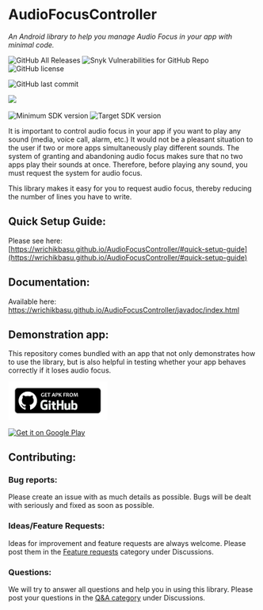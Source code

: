 # AudioFocusController
<i>An Android library to help you manage Audio Focus in your app with minimal code.</i>

![GitHub All Releases](https://img.shields.io/github/downloads/WrichikBasu/AudioFocusController/total)
![Snyk Vulnerabilities for GitHub Repo](https://img.shields.io/snyk/vulnerabilities/github/WrichikBasu/AudioFocusController)
![GitHub license](https://img.shields.io/github/license/WrichikBasu/AudioFocusController)

![GitHub last commit](https://img.shields.io/github/last-commit/WrichikBasu/AudioFocusController)

[![](https://jitpack.io/v/WrichikBasu/AudioFocusController.svg)](https://jitpack.io/#WrichikBasu/AudioFocusController)

![Minimum SDK version](https://img.shields.io/badge/minimum%20sdk%20version-Lollipop%20(API%2021)-brightgreen)
![Target SDK version](https://img.shields.io/badge/target%20sdk%20version-R%20(API%2030)-brightgreen)

It is important to control audio focus in your app if you want to play any sound (media, voice call, alarm, etc.) It would not be a pleasant situation to the user if two or more apps simultaneously play different sounds. The system of granting and abandoning audio focus makes sure that no two apps play their sounds at once. Therefore, before playing any sound, you must request the system for audio focus.

This library makes it easy for you to request audio focus, thereby reducing the number of lines you have to write.

## Quick Setup Guide:
Please see here: [https://wrichikbasu.github.io/AudioFocusController/#quick-setup-guide](https://wrichikbasu.github.io/AudioFocusController/#quick-setup-guide)

## Documentation:
Available here: https://wrichikbasu.github.io/AudioFocusController/javadoc/index.html

## Demonstration app:

This repository comes bundled with an app that not only demonstrates how to use the library, but is also helpful in testing whether your app behaves correctly if it loses audio focus.

<a href="https://github.com/WrichikBasu/AudioFocusController/releases/latest"><img src="github.png"
     alt="Download from Github icon"
     width="200" /></a>
     
 <a href='https://play.google.com/store/apps/details?id=in.basulabs.audiofocuscontroller.demoapp'><img alt='Get it on Google Play' src='https://play.google.com/intl/en_us/badges/static/images/badges/en_badge_web_generic.png' width=200/></a>

## Contributing:
### Bug reports:
Please create an issue with as much details as possible. Bugs will be dealt with seriously and fixed as soon as possible.

### Ideas/Feature Requests:
Ideas for improvement and feature requests are always welcome. Please post them in the [Feature requests](https://github.com/WrichikBasu/AudioFocusController/discussions?discussions_q=category%3A%22Feature+requests%22) category under Discussions.

### Questions:
We will try to answer all questions and help you in using this library. Please post your questions in the [Q&A category](https://github.com/WrichikBasu/AudioFocusController/discussions?discussions_q=category%3AQ%26A) under Discussions.
